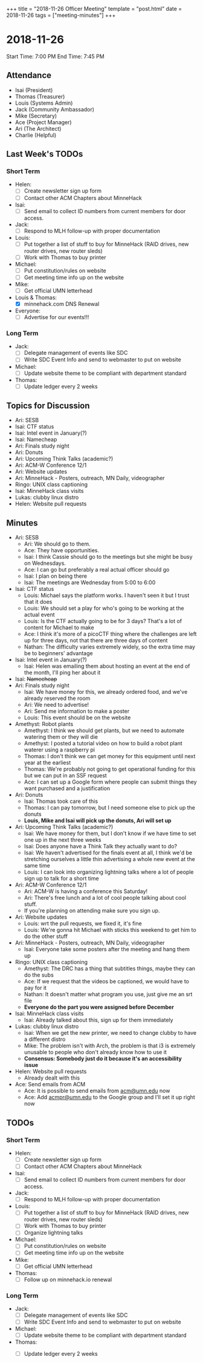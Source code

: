 +++
title = "2018-11-26 Officer Meeting"
template = "post.html"
date = 2018-11-26
tags = ["meeting-minutes"]
+++
# 2018-11-26

Start Time: 7:00 PM
End Time:   7:45 PM

## Attendance
 - Isai      (President)
 - Thomas    (Treasurer)
 - Louis     (Systems Admin)
 - Jack      (Community Ambassador)
 - Mike      (Secretary)
 - Ace       (Project Manager)
 - Ari       (The Architect)
 - Charlie   (Helpful)

## Last Week's TODOs
### Short Term
 - Helen:
     - [ ] Create newsletter sign up form
     - [ ] Contact other ACM Chapters about MinneHack
 - Isai:
     - [ ] Send email to collect ID numbers from current members for door access.
 - Jack:
     - [ ] Respond to MLH follow-up with proper documentation
 - Louis:
     - [ ] Put together a list of stuff to buy for MinneHack (RAID drives, new router drives, new router sleds)
     - [ ] Work with Thomas to buy printer
 - Michael:
     - [ ] Put constitution/rules on website
     - [ ] Get meeting time info up on the website
 - Mike:
     - [ ] Get official UMN letterhead
- Louis & Thomas:
     - [x] minnehack.com DNS Renewal
 - Everyone:
     - [ ] Advertise for our events!!!
### Long Term
 - Jack:
     - [ ] Delegate management of events like SDC
     - [ ] Write SDC Event Info and send to webmaster to put on website
 - Michael:
     - [ ] Update website theme to be compliant with department standard
 - Thomas:
     - [ ] Update ledger every 2 weeks

## Topics for Discussion
 - Ari: SESB
 - Isai: CTF status
 - Isai: Intel event in January(?)
 - Isai: Namecheap
 - Ari: Finals study night
 - Ari: Donuts
 - Ari: Upcoming Think Talks (academic?)
 - Ari: ACM-W Conference 12/1
 - Ari: Website updates
 - Ari: MinneHack - Posters, outreach, MN Daily, videographer
 - Ringo: UNIX class captioning
 - Isai: MinneHack class visits
 - Lukas: clubby linux distro
 - Helen: Website pull requests

## Minutes
 - Ari: SESB
     - Ari: We should go to them.
     - Ace: They have opportunities.
     - Isai: I think Cassie should go to the meetings but she might be busy on Wednesdays.
     - Ace: I can go but preferably a real actual officer should go
     - Isai: I plan on being there
     - Isai: The meetings are Wednesday from 5:00 to 6:00
 - Isai: CTF status
     - Louis: Michael says the platform works. I haven't seen it but I trust that it does
     - Louis: We should set a play for who's going to be working at the actual event
     - Louis: Is the CTF actually going to be for 3 days? That's a lot of content for Michael to make
     - Ace: I think it's more of a picoCTF thing where the challenges are left up for three days, not that there are three days of content
     - Nathan: The difficulty varies extremely widely, so the extra time may be to beginners' advantage
 - Isai: Intel event in January(?)
     - Isai: Helen was emailing them about hosting an event at the end of the month, I'll ping her about it
 - Isai: ~~Namecheap~~
 - Ari: Finals study night
     - Isai: We have money for this, we already ordered food, and we've already reserved the room
     - Ari: We need to advertise!
     - Ari: Send me information to make a poster
     - Louis: This event should be on the website
 - Amethyst: Robot plants
     - Amethyst: I think we should get plants, but we need to automate watering them or they will die
     - Amethyst: I posted a tutorial video on how to build a robot plant waterer using a raspberry pi
     - Thomas: I don't think we can get money for this equipment until next year at the earliest
     - Thomas: We're probably not going to get operational funding for this but we can put in an SSF request
     - Ace: I can set up a Google form where people can submit things they want purchased and a justification
 - Ari: Donuts
     - Isai: Thomas took care of this
     - Thomas: I can pay tomorrow, but I need someone else to pick up the donuts
     - **Louis, Mike and Isai will pick up the donuts, Ari will set up**
 - Ari: Upcoming Think Talks (academic?)
     - Isai: We have money for them, but I don't know if we have time to set one up in the next three weeks
     - Isai: Does anyone have a Think Talk they actually want to do?
     - Isai: We haven't advertised for the finals event at all, I think we'd be stretching ourselves a little thin advertising a whole new event at the same time
     - Louis: I can look into organizing lightning talks where a lot of people sign up to talk for a short time
 - Ari: ACM-W Conference 12/1
     - Ari: ACM-W is having a conference this Saturday!
     - Ari: There's free lunch and a lot of cool people talking about cool stuff.
     - If you're planning on attending make sure you sign up.
 - Ari: Website updates
     - Louis: wrt the pull requests, we fixed it, it's fine
     - Louis: We're gonna hit Michael with sticks this weekend to get him to do the other stuff
 - Ari: MinneHack - Posters, outreach, MN Daily, videographer
     - Isai: Everyone take some posters after the meeting and hang them up
 - Ringo: UNIX class captioning
     - Amethyst: The DRC has a thing that subtitles things, maybe they can do the subs
     - Ace: If we request that the videos be captioned, we would have to pay for it
     - Nathan: It doesn't matter what program you use, just give me an srt file
     - **Everyone do the part you were assigned before December**
 - Isai: MinneHack class visits
     - Isai: Already talked about this, sign up for them immediately
 - Lukas: clubby linux distro
     - Isai: When we get the new printer, we need to change clubby to have a different distro
     - Mike: The problem isn't with Arch, the problem is that i3 is extremely unusable to people who don't already know how to use it
     - **Consensus: Somebody just do it because it's an accessibility issue**
 - Helen: Website pull requests
     - Already dealt with this
 - Ace: Send emails from ACM
     - Ace: It is possible to send emails from acm@umn.edu now
     - Ace: Add acmpr@umn.edu to the Google group and I'll set it up right now

## TODOs
### Short Term
 - Helen:
     - [ ] Create newsletter sign up form
     - [ ] Contact other ACM Chapters about MinneHack
 - Isai:
     - [ ] Send email to collect ID numbers from current members for door access.
 - Jack:
     - [ ] Respond to MLH follow-up with proper documentation
 - Louis:
     - [ ] Put together a list of stuff to buy for MinneHack (RAID drives, new router drives, new router sleds)
     - [ ] Work with Thomas to buy printer
     - [ ] Organize lightning talks
 - Michael:
     - [ ] Put constitution/rules on website
     - [ ] Get meeting time info up on the website
 - Mike:
     - [ ] Get official UMN letterhead
 - Thomas:
     - [ ] Follow up on minnehack.io renewal
### Long Term
 - Jack:
     - [ ] Delegate management of events like SDC
     - [ ] Write SDC Event Info and send to webmaster to put on website
 - Michael:
     - [ ] Update website theme to be compliant with department standard
 - Thomas:
     - [ ] Update ledger every 2 weeks


